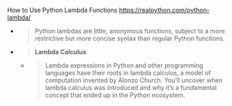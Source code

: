 
How to Use Python Lambda Functions https://realpython.com/python-lambda/
- > Python lambdas are little, anonymous functions, subject to a more restrictive but more concise syntax than regular Python functions.
- > **Lambda Calculus**
  * > Lambda expressions in Python and other programming languages have their roots in lambda calculus, a model of computation invented by Alonzo Church. You’ll uncover when lambda calculus was introduced and why it’s a fundamental concept that ended up in the Python ecosystem.
  
